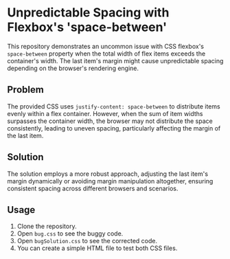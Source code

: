 # Unpredictable Spacing with Flexbox's 'space-between'
This repository demonstrates an uncommon issue with CSS flexbox's `space-between` property when the total width of flex items exceeds the container's width. The last item's margin might cause unpredictable spacing depending on the browser's rendering engine.

## Problem
The provided CSS uses `justify-content: space-between` to distribute items evenly within a flex container. However, when the sum of item widths surpasses the container width, the browser may not distribute the space consistently, leading to uneven spacing, particularly affecting the margin of the last item.

## Solution
The solution employs a more robust approach, adjusting the last item's margin dynamically or avoiding margin manipulation altogether, ensuring consistent spacing across different browsers and scenarios.

## Usage
1. Clone the repository.
2. Open `bug.css` to see the buggy code.
3. Open `bugSolution.css` to see the corrected code.
4. You can create a simple HTML file to test both CSS files.
